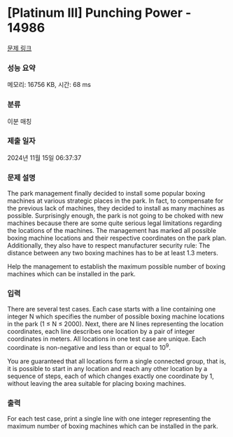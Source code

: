 # [Platinum III] Punching Power - 14986 

[문제 링크](https://www.acmicpc.net/problem/14986) 

### 성능 요약

메모리: 16756 KB, 시간: 68 ms

### 분류

이분 매칭

### 제출 일자

2024년 11월 15일 06:37:37

### 문제 설명

<p>The park management finally decided to install some popular boxing machines at various strategic places in the park. In fact, to compensate for the previous lack of machines, they decided to install as many machines as possible. Surprisingly enough, the park is not going to be choked with new machines because there are some quite serious legal limitations regarding the locations of the machines. The management has marked all possible boxing machine locations and their respective coordinates on the park plan. Additionally, they also have to respect manufacturer security rule: The distance between any two boxing machines has to be at least 1.3 meters.</p>

<p>Help the management to establish the maximum possible number of boxing machines which can be installed in the park.</p>

### 입력 

 <p>There are several test cases. Each case starts with a line containing one integer N which specifies the number of possible boxing machine locations in the park (1 ≤ N ≤ 2000). Next, there are N lines representing the location coordinates, each line describes one location by a pair of integer coordinates in meters. All locations in one test case are unique. Each coordinate is non-negative and less than or equal to 10<sup>9</sup>.</p>

<p>You are guaranteed that all locations form a single connected group, that is, it is possible to start in any location and reach any other location by a sequence of steps, each of which changes exactly one coordinate by 1, without leaving the area suitable for placing boxing machines.</p>

### 출력 

 <p>For each test case, print a single line with one integer representing the maximum number of boxing machines which can be installed in the park.</p>

